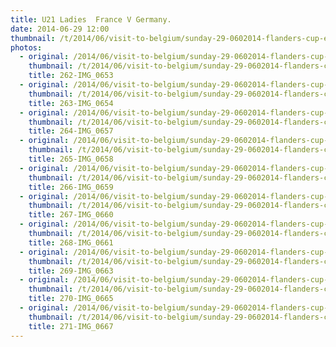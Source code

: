 ```yaml
---
title: U21 Ladies  France V Germany.
date: 2014-06-29 12:00
thumbnail: /t/2014/06/visit-to-belgium/sunday-29-0602014-flanders-cup-e-c-a-cup-mechelen/u21-ladies-france-v-germany/262-img_0653.jpg
photos:
  - original: /2014/06/visit-to-belgium/sunday-29-0602014-flanders-cup-e-c-a-cup-mechelen/u21-ladies-france-v-germany/262-img_0653.jpg
    thumbnail: /t/2014/06/visit-to-belgium/sunday-29-0602014-flanders-cup-e-c-a-cup-mechelen/u21-ladies-france-v-germany/262-img_0653.jpg
    title: 262-IMG_0653
  - original: /2014/06/visit-to-belgium/sunday-29-0602014-flanders-cup-e-c-a-cup-mechelen/u21-ladies-france-v-germany/263-img_0654.jpg
    thumbnail: /t/2014/06/visit-to-belgium/sunday-29-0602014-flanders-cup-e-c-a-cup-mechelen/u21-ladies-france-v-germany/263-img_0654.jpg
    title: 263-IMG_0654
  - original: /2014/06/visit-to-belgium/sunday-29-0602014-flanders-cup-e-c-a-cup-mechelen/u21-ladies-france-v-germany/264-img_0657.jpg
    thumbnail: /t/2014/06/visit-to-belgium/sunday-29-0602014-flanders-cup-e-c-a-cup-mechelen/u21-ladies-france-v-germany/264-img_0657.jpg
    title: 264-IMG_0657
  - original: /2014/06/visit-to-belgium/sunday-29-0602014-flanders-cup-e-c-a-cup-mechelen/u21-ladies-france-v-germany/265-img_0658.jpg
    thumbnail: /t/2014/06/visit-to-belgium/sunday-29-0602014-flanders-cup-e-c-a-cup-mechelen/u21-ladies-france-v-germany/265-img_0658.jpg
    title: 265-IMG_0658
  - original: /2014/06/visit-to-belgium/sunday-29-0602014-flanders-cup-e-c-a-cup-mechelen/u21-ladies-france-v-germany/266-img_0659.jpg
    thumbnail: /t/2014/06/visit-to-belgium/sunday-29-0602014-flanders-cup-e-c-a-cup-mechelen/u21-ladies-france-v-germany/266-img_0659.jpg
    title: 266-IMG_0659
  - original: /2014/06/visit-to-belgium/sunday-29-0602014-flanders-cup-e-c-a-cup-mechelen/u21-ladies-france-v-germany/267-img_0660.jpg
    thumbnail: /t/2014/06/visit-to-belgium/sunday-29-0602014-flanders-cup-e-c-a-cup-mechelen/u21-ladies-france-v-germany/267-img_0660.jpg
    title: 267-IMG_0660
  - original: /2014/06/visit-to-belgium/sunday-29-0602014-flanders-cup-e-c-a-cup-mechelen/u21-ladies-france-v-germany/268-img_0661.jpg
    thumbnail: /t/2014/06/visit-to-belgium/sunday-29-0602014-flanders-cup-e-c-a-cup-mechelen/u21-ladies-france-v-germany/268-img_0661.jpg
    title: 268-IMG_0661
  - original: /2014/06/visit-to-belgium/sunday-29-0602014-flanders-cup-e-c-a-cup-mechelen/u21-ladies-france-v-germany/269-img_0663.jpg
    thumbnail: /t/2014/06/visit-to-belgium/sunday-29-0602014-flanders-cup-e-c-a-cup-mechelen/u21-ladies-france-v-germany/269-img_0663.jpg
    title: 269-IMG_0663
  - original: /2014/06/visit-to-belgium/sunday-29-0602014-flanders-cup-e-c-a-cup-mechelen/u21-ladies-france-v-germany/270-img_0665.jpg
    thumbnail: /t/2014/06/visit-to-belgium/sunday-29-0602014-flanders-cup-e-c-a-cup-mechelen/u21-ladies-france-v-germany/270-img_0665.jpg
    title: 270-IMG_0665
  - original: /2014/06/visit-to-belgium/sunday-29-0602014-flanders-cup-e-c-a-cup-mechelen/u21-ladies-france-v-germany/271-img_0667.jpg
    thumbnail: /t/2014/06/visit-to-belgium/sunday-29-0602014-flanders-cup-e-c-a-cup-mechelen/u21-ladies-france-v-germany/271-img_0667.jpg
    title: 271-IMG_0667
---
```

